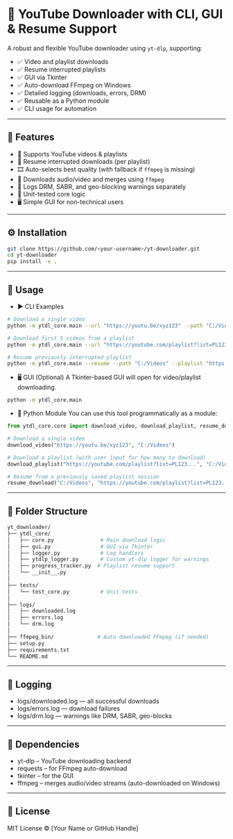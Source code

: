 # 🎥 YouTube Downloader with CLI, GUI & Resume Support

A robust and flexible YouTube downloader using `yt-dlp`, supporting:

- ✅ Video and playlist downloads  
- ✅ Resume interrupted playlists  
- ✅ GUI via Tkinter  
- ✅ Auto-download FFmpeg on Windows  
- ✅ Detailed logging (downloads, errors, DRM)  
- ✅ Reusable as a Python module  
- ✅ CLI usage for automation  

---

## 🚀 Features

- 🔗 Supports YouTube videos & playlists  
- 💾 Resume interrupted downloads (per playlist)  
- 🎞️ Auto-selects best quality (with fallback if `ffmpeg` is missing)  
- 🧩 Downloads audio/video and merges using `ffmpeg`  
- 🔐 Logs DRM, SABR, and geo-blocking warnings separately  
- 🧪 Unit-tested core logic  
- 🖥️ Simple GUI for non-technical users  

---

## ⚙️ Installation

```bash
git clone https://github.com/<your-username>/yt-downloader.git
cd yt-downloader
pip install -e .
```
---

## 🧪 Usage

- ▶️ CLI Examples
```bash
# Download a single video
python -m ytdl_core.main --url "https://youtu.be/xyz123" --path "C:/Videos"

# Download first 5 videos from a playlist
python -m ytdl_core.main --url "https://youtube.com/playlist?list=PL123..." --path "C:/Videos" --limit 5

# Resume previously interrupted playlist
python -m ytdl_core.main --resume --path "C:/Videos" --playlist "https://youtube.com/playlist?list=PL123..."
```

- 🖥️ GUI (Optional)
A Tkinter-based GUI will open for video/playlist downloading.
```bash
python -m ytdl_core.main
```

- 🐍 Python Module
You can use this tool programmatically as a module:
```python
from ytdl_core.core import download_video, download_playlist, resume_download

# Download a single video
download_video("https://youtu.be/xyz123", "C:/Videos")

# Download a playlist (with user input for how many to download)
download_playlist("https://youtube.com/playlist?list=PL123...", "C:/Videos")

# Resume from a previously saved playlist session
resume_download("C:/Videos", "https://youtube.com/playlist?list=PL123...")
```

---

## 📂 Folder Structure

```bash
yt_downloader/
├── ytdl_core/
│   ├── core.py               # Main download logic
│   ├── gui.py                # GUI via Tkinter
│   ├── logger.py             # Log handlers
│   ├── ytdlp_logger.py       # Custom yt-dlp logger for warnings
│   ├── progress_tracker.py  # Playlist resume support
│   └── __init__.py
│
├── tests/
│   └── test_core.py          # Unit tests
│
├── logs/
│   ├── downloaded.log
│   ├── errors.log
│   └── drm.log
│
├── ffmpeg_bin/              # Auto-downloaded FFmpeg (if needed)
├── setup.py
├── requirements.txt
└── README.md
```

---

## 📝 Logging
- logs/downloaded.log — all successful downloads
- logs/errors.log — download failures
- logs/drm.log — warnings like DRM, SABR, geo-blocks

---

## 🔧 Dependencies
- yt-dlp – YouTube downloading backend
- requests – for FFmpeg auto-download
- tkinter – for the GUI
- ffmpeg – merges audio/video streams (auto-downloaded on Windows)

---

## 📄 License
MIT License © [Your Name or GitHub Handle]
